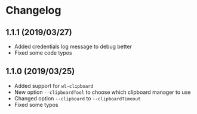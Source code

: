 # Changelog
## 1.1.1 (2019/03/27)
  * Added credentials log message to debug better
  * Fixed some code typos

## 1.1.0 (2019/03/25)
  * Added support for `wl-clipboard`
  * New option `--clipboardTool` to choose which clipboard manager to use
  * Changed option `--clipboard` to `--clipboardTimeout`
  * Fixed some typos
